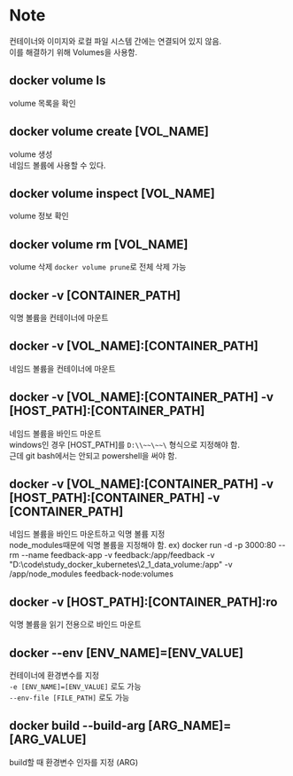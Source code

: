 # Note

컨테이너와 이미지와 로컬 파일 시스템 간에는 연결되어 있지 않음.  
이를 해결하기 위해 Volumes을 사용함.

## docker volume ls

volume 목록을 확인

## docker volume create [VOL_NAME]

volume 생성  
네임드 볼륨에 사용할 수 있다.

## docker volume inspect [VOL_NAME]

volume 정보 확인

## docker volume rm [VOL_NAME]

volume 삭제 `docker volume prune`로 전체 삭제 가능

## docker -v [CONTAINER_PATH]

익명 볼륨을 컨테이너에 마운트

## docker -v [VOL_NAME]:[CONTAINER_PATH]

네임드 볼륨을 컨테이너에 마운트

## docker -v [VOL_NAME]:[CONTAINER_PATH] -v [HOST_PATH]:[CONTAINER_PATH]

네임드 볼륨을 바인드 마운트  
windows인 경우 [HOST_PATH]를 `D:\\~~\~~\` 형식으로 지정해야 함.  
근데 git bash에서는 안되고 powershell을 써야 함.

## docker -v [VOL_NAME]:[CONTAINER_PATH] -v [HOST_PATH]:[CONTAINER_PATH] -v [CONTAINER_PATH]

네임드 볼륨을 바인드 마운트하고 익명 볼륨 지정  
node_modules때문에 익명 볼륨을 지정해야 함. ex) docker run -d -p 3000:80 --rm
--name feedback-app -v feedback:/app/feedback -v
"D:\\code\study_docker_kubernetes\2_1_data_volume\:/app" -v /app/node_modules
feedback-node:volumes

## docker -v [HOST_PATH]:[CONTAINER_PATH]:ro

익명 볼륨을 읽기 전용으로 바인드 마운트

## docker --env [ENV_NAME]=[ENV_VALUE]

컨테이너에 환경변수를 지정  
`-e [ENV_NAME]=[ENV_VALUE]` 로도 가능  
`--env-file [FILE_PATH]` 로도 가능

## docker build --build-arg [ARG_NAME]=[ARG_VALUE]

build할 때 환경변수 인자를 지정 (ARG)
